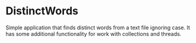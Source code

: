# DistinctWords

Simple application that finds distinct words from a text file ignoring case.
It has some additional functionality for work with collections and threads.

